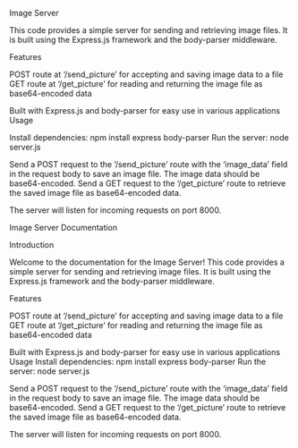 Image Server

This code provides a simple server for sending and retrieving image files. It is built using the Express.js framework and the body-parser middleware.

Features

POST route at ‘/send_picture’ for accepting and saving image data to a file
GET route at ‘/get_picture’ for reading and returning the image file as base64-encoded data

Built with Express.js and body-parser for easy use in various applications
Usage

Install dependencies: npm install express body-parser
Run the server: node server.js

Send a POST request to the ‘/send_picture’ route with the ‘image_data’ field in the request body to save an image file. The image data should be base64-encoded.
Send a GET request to the ‘/get_picture’ route to retrieve the saved image file as base64-encoded data.

The server will listen for incoming requests on port 8000.

Image Server Documentation

Introduction


Welcome to the documentation for the Image Server! This code provides a simple server for sending and retrieving image files. It is built using the Express.js framework and the body-parser middleware.

Features

POST route at ‘/send_picture’ for accepting and saving image data to a file
GET route at ‘/get_picture’ for reading and returning the image file as base64-encoded data

Built with Express.js and body-parser for easy use in various applications
Usage
Install dependencies: npm install express body-parser
Run the server: node server.js

Send a POST request to the ‘/send_picture’ route with the ‘image_data’ field in the request body to save an image file. The image data should be base64-encoded.
Send a GET request to the ‘/get_picture’ route to retrieve the saved image file as base64-encoded data.

The server will listen for incoming requests on port 8000.